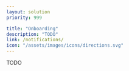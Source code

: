 ```yaml
---
layout: solution
priority: 999

title: "Onboarding"
description: "TODO"
link: /notifications/
icon: "/assets/images/icons/directions.svg"
---
```


TODO
